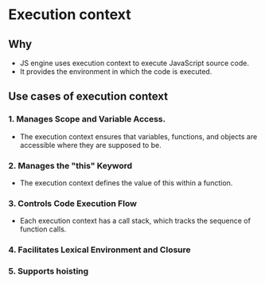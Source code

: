 # Execution context

## Why 

- JS engine uses execution context to execute JavaScript source code.
- It provides the environment in which the code is executed.

## Use cases of execution context

###  1. Manages Scope and Variable Access.

- The execution context ensures that variables, functions, and objects are accessible where they are supposed to be.

### 2. Manages the "this" Keyword

- The execution context defines the value of this within a function.

### 3. Controls Code Execution Flow

- Each execution context has a call stack, which tracks the sequence of function calls.

### 4. Facilitates Lexical Environment and Closure

### 5. Supports hoisting

